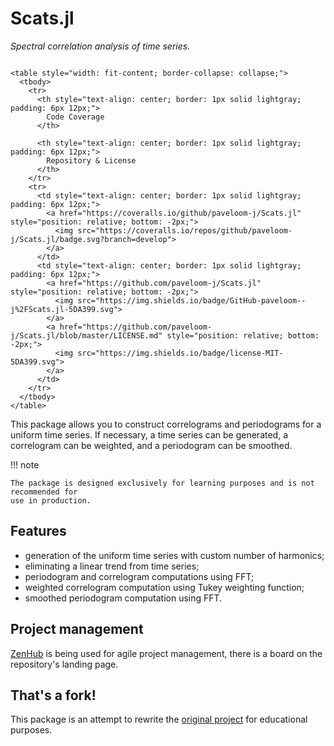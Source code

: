 # Scats.jl

_Spectral correlation analysis of time series._

```@raw html

<table style="width: fit-content; border-collapse: collapse;">
  <tbody>
    <tr>
      <th style="text-align: center; border: 1px solid lightgray; padding: 6px 12px;">
        Code Coverage
      </th>

      <th style="text-align: center; border: 1px solid lightgray; padding: 6px 12px;">
        Repository & License
      </th>
    </tr>
    <tr>
      <td style="text-align: center; border: 1px solid lightgray; padding: 6px 12px;">
        <a href="https://coveralls.io/github/paveloom-j/Scats.jl" style="position: relative; bottom: -2px;">
          <img src="https://coveralls.io/repos/github/paveloom-j/Scats.jl/badge.svg?branch=develop">
        </a>
      </td>
      <td style="text-align: center; border: 1px solid lightgray; padding: 6px 12px;">
        <a href="https://github.com/paveloom-j/Scats.jl" style="position: relative; bottom: -2px;">
          <img src="https://img.shields.io/badge/GitHub-paveloom--j%2FScats.jl-5DA399.svg">
        </a>
        <a href="https://github.com/paveloom-j/Scats.jl/blob/master/LICENSE.md" style="position: relative; bottom: -2px;">
          <img src="https://img.shields.io/badge/license-MIT-5DA399.svg">
        </a>
      </td>
    </tr>
  </tbody>
</table>

```

This package allows you to construct correlograms and periodograms for a uniform time
series. If necessary, a time series can be generated, a correlogram can be weighted, and
a periodogram can be smoothed.

!!! note

    The package is designed exclusively for learning purposes and is not recommended for
    use in production.

## Features
- generation of the uniform time series with custom number of harmonics;
- eliminating a linear trend from time series;
- periodogram and correlogram computations using FFT;
- weighted correlogram computation using Tukey weighting function;
- smoothed periodogram computation using FFT.

## Project management

[ZenHub](https://www.zenhub.com) is being used for agile project management,
there is a board on the repository's landing page.

## That's a fork!

This package is an attempt to rewrite the [original project](https://github.com/Paveloom/C3)
for educational purposes.
